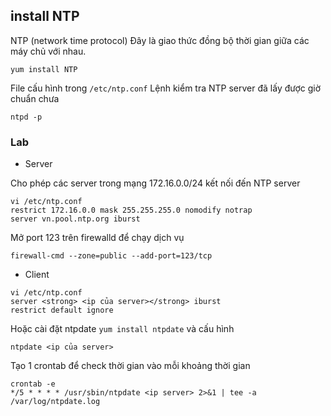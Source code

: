 ## install NTP
NTP (network time protocol)
Đây là giao thức đồng bộ thời gian giữa các máy chủ với nhau.

```
yum install NTP
```
File cấu hình trong `/etc/ntp.conf`
Lệnh kiểm tra NTP server đã lấy được giờ chuẩn chưa
```
ntpd -p
```
### Lab
* Server

Cho phép các server trong mạng 172.16.0.0/24 kết nối đến NTP server
```
vi /etc/ntp.conf
restrict 172.16.0.0 mask 255.255.255.0 nomodify notrap
server vn.pool.ntp.org iburst
```
Mở port 123 trên firewalld để chạy dịch vụ
```
firewall-cmd --zone=public --add-port=123/tcp
```

* Client 

```
vi /etc/ntp.conf
server <strong> <ip của server></strong> iburst
restrict default ignore
```
Hoặc cài đặt ntpdate `yum install ntpdate` và cấu hình
```
ntpdate <ip của server>
```
Tạo 1 crontab để check thời gian vào mỗi khoảng thời gian
```
crontab -e
*/5 * * * * /usr/sbin/ntpdate <ip server> 2>&1 | tee -a /var/log/ntpdate.log
```